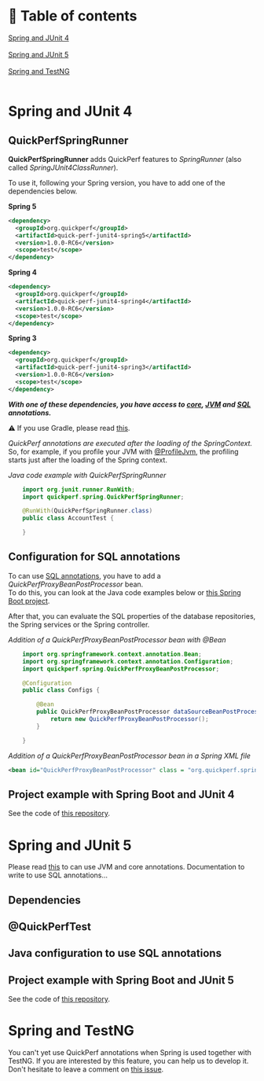 # 🚩 Table of contents

[Spring and JUnit 4](#Spring-and-JUnit-4)<br><br>
[Spring and JUnit 5](#Spring-and-JUnit-5)<br><br>
[Spring and TestNG](#Spring-and-TestNG)<br><br>

# Spring and JUnit 4
## QuickPerfSpringRunner
**QuickPerfSpringRunner** adds QuickPerf features to *SpringRunner* (also called *SpringJUnit4ClassRunner*). <br>

To use it, following your Spring version, you have to add one of the dependencies below.

**Spring 5**
```xml
<dependency>
  <groupId>org.quickperf</groupId>
  <artifactId>quick-perf-junit4-spring5</artifactId>
  <version>1.0.0-RC6</version>
  <scope>test</scope>
</dependency>
```

**Spring 4**
```xml
<dependency>
  <groupId>org.quickperf</groupId>
  <artifactId>quick-perf-junit4-spring4</artifactId>
  <version>1.0.0-RC6</version>
  <scope>test</scope>
</dependency>
```

**Spring 3**
```xml
<dependency>
  <groupId>org.quickperf</groupId>
  <artifactId>quick-perf-junit4-spring3</artifactId>
  <version>1.0.0-RC6</version>
  <scope>test</scope>
</dependency>
```

***With one of these dependencies, you have access to [core](https://github.com/quick-perf/doc/wiki/Core-annotations), [JVM](https://github.com/quick-perf/doc/wiki/JVM-annotations) and [SQL](https://github.com/quick-perf/doc/wiki/SQL-annotations) annotations.***

⚠️ If you use Gradle, please read [this](https://github.com/quick-perf/doc/wiki/Gradle-users).

_QuickPerf annotations are executed after the loading of the SpringContext._ So, for example, if you profile your JVM with [@ProfileJvm](https://github.com/quick-perf/doc/wiki/JVM-annotations#Profile-or-check-your-JVM), the profiling starts just after the loading of the Spring context.

*Java code example with QuickPerfSpringRunner*
```java
	import org.junit.runner.RunWith;
	import quickperf.spring.QuickPerfSpringRunner;

	@RunWith(QuickPerfSpringRunner.class)
	public class AccountTest {

	}
```

## Configuration for SQL annotations

To can use [SQL annotations](https://github.com/quick-perf/doc/wiki/SQL-annotations), you have to add a *QuickPerfProxyBeanPostProcessor* bean.<br>
To do this, you can look at the Java code examples below or [this Spring Boot project](https://github.com/quick-perf/springboot-junit4-examples).<br> 

After that, you can evaluate the SQL properties of the database repositories, the Spring services or the Spring controller.

*Addition of a QuickPerfProxyBeanPostProcessor bean with @Bean*
```java
	import org.springframework.context.annotation.Bean;
	import org.springframework.context.annotation.Configuration;
	import quickperf.spring.QuickPerfProxyBeanPostProcessor;

	@Configuration
	public class Configs {

		@Bean
		public QuickPerfProxyBeanPostProcessor dataSourceBeanPostProcessor() {
			return new QuickPerfProxyBeanPostProcessor();
		}

	}
```
	
*Addition of a QuickPerfProxyBeanPostProcessor bean in a Spring XML file*
```xml
<bean id="QuickPerfProxyBeanPostProcessor" class = "org.quickperf.spring.sql.QuickPerfProxyBeanPostProcessor" />
```

## Project example with Spring Boot and JUnit 4
See the code of [this repository](https://github.com/quick-perf/quickperf-examples).

# Spring and JUnit 5
Please read [this](https://github.com/quick-perf/doc/wiki/JUnit-5) to can use JVM and core annotations.
Documentation to write to use SQL annotations...

## Dependencies

## @QuickPerfTest

## Java configuration to use SQL annotations

## Project example with Spring Boot and JUnit 5
See the code of [this repository](https://github.com/quick-perf/quickperf-examples).

# Spring and TestNG
You can't yet use QuickPerf annotations when Spring is used together with TestNG. If you are interested by this feature, you can help us to develop it. Don't hesitate to leave a comment on [this issue](https://github.com/quick-perf/quickperf/issues/44).